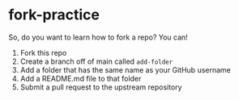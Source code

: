 # fork-practice

So, do you want to learn how to fork a repo? You can! 

1. Fork this repo
2. Create a branch off of main called `add-folder`
3. Add a folder that has the same name as your GitHub username
4. Add a README.md file to that folder
5. Submit a pull request to the upstream repository
